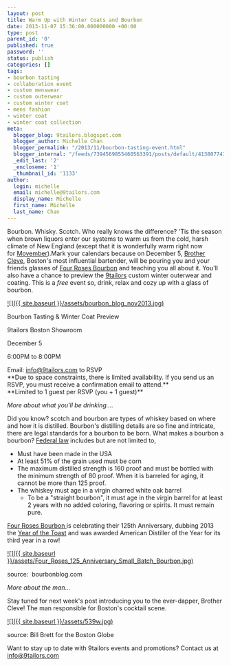 ```yaml
---
layout: post
title: Warm Up with Winter Coats and Bourbon
date: 2013-11-07 15:36:00.000000000 +00:00
type: post
parent_id: '0'
published: true
password: ''
status: publish
categories: []
tags:
- bourbon tasting
- collaboration event
- custom menswear
- custom outerwear
- custom winter coat
- mens fashion
- winter coat
- winter coat collection
meta:
  blogger_blog: 9tailors.blogspot.com
  blogger_author: Michelle Chan
  blogger_permalink: "/2013/11/bourbon-tasting-event.html"
  blogger_internal: "/feeds/7394569855460563391/posts/default/4138077435394790516"
  _edit_last: '2'
  _encloseme: '1'
  _thumbnail_id: '1133'
author:
  login: michelle
  email: michelle@9tailors.com
  display_name: Michelle
  first_name: Michelle
  last_name: Chan
---
```

Bourbon. Whisky. Scotch. Who really knows the difference? 'Tis the season when brown liquors enter our systems to warm us from the cold, harsh climate of New England (except that it is wonderfully warm right now for [Movember](http://us.movember.com/)).Mark your calendars because on December 5, [Brother Cleve](http://drinkboston.com/2007/03/30/brother-cleve/), Boston's most influential bartender, will be pouring you and your friends glasses of [Four Roses Bourbon](http://www.fourrosesbourbon.com/) and teaching you all about it. You'll also have a chance to preview the [9tailors](http://www.9tailors.com/) custom winter outerwear and coating. This is a _free_ event so, drink, relax and cozy up with a glass of bourbon.

[![]({{ site.baseurl }}/assets/bourbon_blog_nov2013.jpg)](http://1.bp.blogspot.com/-I6x15gBoXSI/Unu6zWKxF4I/AAAAAAAASCw/BpvhpOvIfWY/s1600/bourbon_blog_nov2013.jpg)

Bourbon Tasting & Winter Coat Preview

9tailors Boston Showroom

December 5

6:00PM to 8:00PM

Email: [info@9tailors.com](mailto:info@9tailors.com) to RSVP  
\*\*Due to space constraints, there is limited availability. If you send us an RSVP, you must receive a confirmation email to attend.\*\*  
\*\*Limited to 1 guest per RSVP (you + 1 guest)\*\*

_More about what you'll be drinking...._

Did you know? scotch and bourbon are types of whiskey based on where and how it is distilled. Bourbon's distilling details are so fine and intricate, there are legal standards for a bourbon to be born. What makes a bourbon a bourbon? [Federal law](http://www.ecfr.gov/cgi-bin/text-idx?c=ecfr&sid=21224b7c634d83e0fa329bfd18bb85dc&rgn=div8&view=text&node=27:1.0.1.1.3.3.25.2&idno=27) includes but are not limited to,

*   Must have been made in the USA
*   At least 51% of the grain used must be corn
*   The maximum distilled strength is 160 proof and must be bottled with the minimum strength of 80 proof. When it is barreled for aging, it cannot be more than 125 proof.
*   The whiskey must age in a virgin charred white oak barrel
    *   To be a "straight bourbon", it must age in the virgin barrel for at least 2 years with no added coloring, flavoring or spirits. It must remain pure.

[Four Roses Bourbon ](http://www.fourrosesbourbon.com/)is celebrating their 125th Anniversary, dubbing 2013 the [Year of the Toast](http://yearofthetoast.com/) and was awarded American Distiller of the Year for its third year in a row!

[![]({{ site.baseurl }}/assets/Four_Roses_125_Anniversary_Small_Batch_Bourbon.jpg)](http://www.bourbonblog.com/wp-content/uploads/2013/08/Four_Roses_125_Anniversary_Small_Batch_Bourbon.jpg)

source:  bourbonblog.com

_More about the man..._

Stay tuned for next week's post introducing you to the ever-dapper, Brother Cleve! The man responsible for Boston's cocktail scene.

[![]({{ site.baseurl }}/assets/539w.jpg)](http://cache.boston.com/resize/bonzai-fba/Globe_Photo/2011/03/16/1300294254_2265/539w.jpg)

source: Bill Brett for the Boston Globe

Want to stay up to date with 9tailors events and promotions? Contact us at info@9tailors.com
